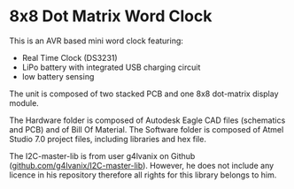# 8x8 Dot Matrix Word Clock
This is an AVR based mini word clock featuring:
* Real Time Clock (DS3231)
* LiPo battery with integrated USB charging circuit
* low battery sensing

The unit is composed of two stacked PCB and one 8x8 dot-matrix display module.

The Hardware folder is composed of Autodesk Eagle CAD files (schematics and PCB) and of Bill Of Material.
The Software folder is composed of Atmel Studio 7.0 project files, including libraries and hex file.

The I2C-master-lib is from user g4lvanix on Github ([github.com/g4lvanix/I2C-master-lib](http://github.com/g4lvanix/I2C-master-lib)). However, he does not include any licence in his repository therefore all rights for this library belongs to him.